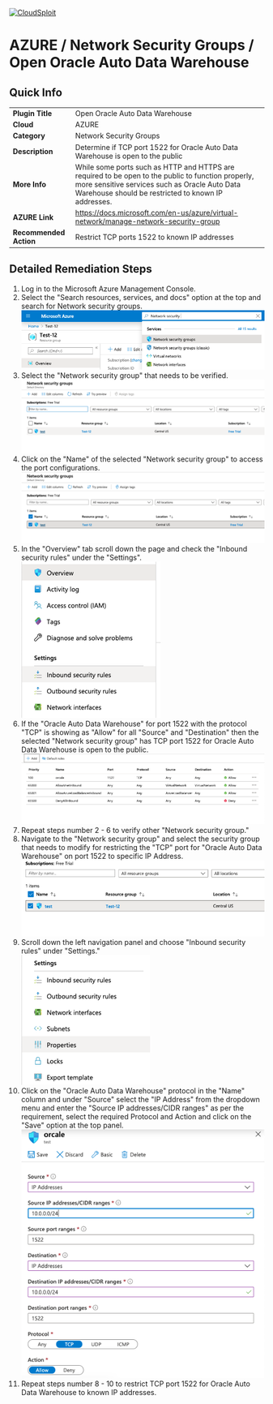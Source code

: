 [![CloudSploit](https://cloudsploit.com/img/logo-new-big-text-100.png "CloudSploit")](https://cloudsploit.com)

# AZURE / Network Security Groups / Open Oracle Auto Data Warehouse

## Quick Info

| | |
|-|-|
| **Plugin Title** | Open Oracle Auto Data Warehouse |
| **Cloud** | AZURE |
| **Category** | Network Security Groups |
| **Description** | Determine if TCP port 1522 for Oracle Auto Data Warehouse is open to the public |
| **More Info** | While some ports such as HTTP and HTTPS are required to be open to the public to function properly, more sensitive services such as Oracle Auto Data Warehouse should be restricted to known IP addresses. |
| **AZURE Link** | https://docs.microsoft.com/en-us/azure/virtual-network/manage-network-security-group |
| **Recommended Action** | Restrict TCP ports 1522 to known IP addresses |

## Detailed Remediation Steps

1. Log in to the Microsoft Azure Management Console.
2. Select the "Search resources, services, and docs" option at the top and search for Network security groups. </br> <img src="/resources/azure/networksecuritygroups/open-oracle-auto-data-warehouse/step2.png"/>
3. Select the "Network security group" that needs to be verified. </br> <img src="/resources/azure/networksecuritygroups/open-oracle-auto-data-warehouse/step3.png"/>
4. Click on the "Name" of the selected "Network security group" to access the port configurations. </br> <img src="/resources/azure/networksecuritygroups/open-oracle-auto-data-warehouse/step4.png"/>
5. In the "Overview" tab scroll down the page and check the "Inbound security rules" under the "Settings". </br> <img src="/resources/azure/networksecuritygroups/open-oracle-auto-data-warehouse/step5.png"/>
6. If the "Oracle Auto Data Warehouse" for port 1522 with the protocol "TCP" is showing as "Allow" for all "Source" and "Destination" then the selected  "Network security group" has TCP port 1522 for Oracle Auto Data Warehouse is open to the public. </br> <img src="/resources/azure/networksecuritygroups/open-oracle-auto-data-warehouse/step6.png"/>
7. Repeat steps number 2 - 6 to verify other "Network security group." </br>
8. Navigate to the "Network security group" and select the security group that needs to modify for restricting the "TCP" port for "Oracle Auto Data Warehouse" on port 1522 to specific IP Address.</br> <img src="/resources/azure/networksecuritygroups/open-oracle-auto-data-warehouse/step8.png"/>
9. Scroll down the left navigation panel and choose "Inbound security rules" under "Settings."</br> <img src="/resources/azure/networksecuritygroups/open-oracle-auto-data-warehouse/step9.png"/>
10. Click on the "Oracle Auto Data Warehouse" protocol in the "Name" column and under "Source" select the "IP Address" from the dropdown menu and enter the "Source IP addresses/CIDR ranges" as per the requirement, select the required Protocol and Action and click on the "Save" option at the top panel. </br> <img src="/resources/azure/networksecuritygroups/open-oracle-auto-data-warehouse/step10.png"/>
11. Repeat steps number 8 - 10 to restrict TCP port 1522 for Oracle Auto Data Warehouse to known IP addresses.</br>
